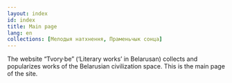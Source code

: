 ```yaml
---
layout: index
id: index
title: Main page
lang: en
collections: [Мелодыя натхнення, Праменьчык сонца]
---
```


The website “Tvory·be” (‘Literary works’ in Belarusan) collects and popularizes works of the Belarusian civilization space. This is the main page of the site.